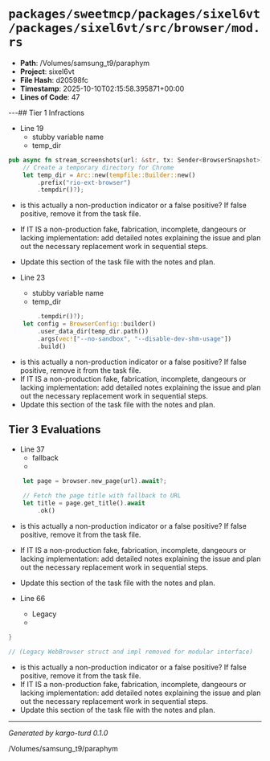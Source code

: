 # `packages/sweetmcp/packages/sixel6vt/packages/sixel6vt/src/browser/mod.rs`

- **Path**: /Volumes/samsung_t9/paraphym
- **Project**: sixel6vt
- **File Hash**: d20598fc  
- **Timestamp**: 2025-10-10T02:15:58.395871+00:00  
- **Lines of Code**: 47

---## Tier 1 Infractions 


- Line 19
  - stubby variable name
  - temp_dir

```rust
pub async fn stream_screenshots(url: &str, tx: Sender<BrowserSnapshot>) -> Result<()> {
    // Create a temporary directory for Chrome
    let temp_dir = Arc::new(tempfile::Builder::new()
        .prefix("rio-ext-browser")
        .tempdir()?);
```

- is this actually a non-production indicator or a false positive? If false positive, remove it from the task file.
- If IT IS a non-production fake, fabrication, incomplete, dangeours or lacking implementation: add detailed notes explaining the issue and plan out the necessary replacement work in sequential steps. 
- Update this section of the task file with the notes and plan.


- Line 23
  - stubby variable name
  - temp_dir

```rust
        .tempdir()?);
    let config = BrowserConfig::builder()
        .user_data_dir(temp_dir.path())
        .args(vec!["--no-sandbox", "--disable-dev-shm-usage"])
        .build()
```

- is this actually a non-production indicator or a false positive? If false positive, remove it from the task file.
- If IT IS a non-production fake, fabrication, incomplete, dangeours or lacking implementation: add detailed notes explaining the issue and plan out the necessary replacement work in sequential steps. 
- Update this section of the task file with the notes and plan.

## Tier 3 Evaluations


- Line 37
  - fallback
  - 

```rust
    let page = browser.new_page(url).await?;
    
    // Fetch the page title with fallback to URL
    let title = page.get_title().await
        .ok()
```

- is this actually a non-production indicator or a false positive? If false positive, remove it from the task file.
- If IT IS a non-production fake, fabrication, incomplete, dangeours or lacking implementation: add detailed notes explaining the issue and plan out the necessary replacement work in sequential steps. 
- Update this section of the task file with the notes and plan.


- Line 66
  - Legacy
  - 

```rust
}

// (Legacy WebBrowser struct and impl removed for modular interface)
```

- is this actually a non-production indicator or a false positive? If false positive, remove it from the task file.
- If IT IS a non-production fake, fabrication, incomplete, dangeours or lacking implementation: add detailed notes explaining the issue and plan out the necessary replacement work in sequential steps. 
- Update this section of the task file with the notes and plan.

---

*Generated by kargo-turd 0.1.0*

/Volumes/samsung_t9/paraphym